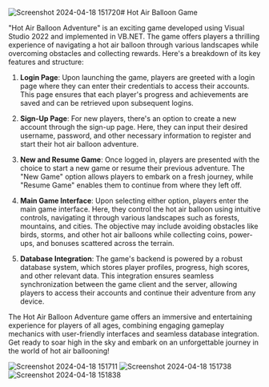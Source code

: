 ![Screenshot 2024-04-18 151720](https://github.com/Atharvasw2005/Hot-Air-Balloon-Game/assets/112737988/8a24e030-23ef-4c18-a2b1-77f3bd3db51c)# Hot Air Balloon Game

"Hot Air Balloon Adventure" is an exciting game developed using Visual Studio 2022 and implemented in VB.NET. The game offers players a thrilling experience of navigating a hot air balloon through various landscapes while overcoming obstacles and collecting rewards. Here's a breakdown of its key features and structure:

1. **Login Page**: Upon launching the game, players are greeted with a login page where they can enter their credentials to access their accounts. This page ensures that each player's progress and achievements are saved and can be retrieved upon subsequent logins.

2. **Sign-Up Page**: For new players, there's an option to create a new account through the sign-up page. Here, they can input their desired username, password, and other necessary information to register and start their hot air balloon adventure.

3. **New and Resume Game**: Once logged in, players are presented with the choice to start a new game or resume their previous adventure. The "New Game" option allows players to embark on a fresh journey, while "Resume Game" enables them to continue from where they left off.

4. **Main Game Interface**: Upon selecting either option, players enter the main game interface. Here, they control the hot air balloon using intuitive controls, navigating it through various landscapes such as forests, mountains, and cities. The objective may include avoiding obstacles like birds, storms, and other hot air balloons while collecting coins, power-ups, and bonuses scattered across the terrain.

5. **Database Integration**: The game's backend is powered by a robust database system, which stores player profiles, progress, high scores, and other relevant data. This integration ensures seamless synchronization between the game client and the server, allowing players to access their accounts and continue their adventure from any device.

The Hot Air Balloon Adventure game offers an immersive and entertaining experience for players of all ages, combining engaging gameplay mechanics with user-friendly interfaces and seamless database integration. Get ready to soar high in the sky and embark on an unforgettable journey in the world of hot air ballooning!

![Screenshot 2024-04-18 151711](https://github.com/Atharvasw2005/Hot-Air-Balloon-Game/assets/112737988/3cebd4ff-d62b-46ce-8372-ff43c06c2e6a)
![Screenshot 2024-04-18 151738](https://github.com/Atharvasw2005/Hot-Air-Balloon-Game/assets/112737988/3461cfa6-d228-4d74-a70d-16212722142a)
![Screenshot 2024-04-18 151838](https://github.com/Atharvasw2005/Hot-Air-Balloon-Game/assets/112737988/de122500-a980-4103-aa2b-3c1c5cda2cba)


